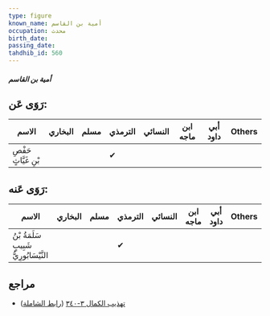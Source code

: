 ```yaml
---
type: figure
known_name: أمية بن القاسم
occupation: محدث
birth_date:
passing_date:
tahdhib_id: 560
---
```

##### أمية بن القاسم

## رَوَى عَن:
| الاسم                | البخاري | مسلم | الترمذي | النسائي | ابن ماجه | أبي داود | Others |
| -------------------- | ------- | ---- | ------- | ------- | -------- | -------- | ------ |
| حَفْصِ بْنِ غَيَّاثٍ |         |      | ✔       |         |          |          |        |
## رَوَى عَنه:
| الاسم                                    | البخاري | مسلم | الترمذي | النسائي | ابن ماجه | أبي داود | Others |
| ---------------------------------------- | ------- | ---- | ------- | ------- | -------- | -------- | ------ |
| سَلَمَةُ بْنُ شَبِيبٍ النَّيْسَابُورِيُّ |         |      | ✔       |         |          |          |        |
## مراجع
- [تهذيب الكمال ٣-٣٤٠](obsidian://open?vault=Tahdhib-al-Kamal&file=Figures/٥٦٠-أمية%20بن%20القاسم) ([رابط الشاملة](https://shamela.ws/book/3722/1354))